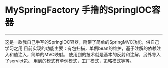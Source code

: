 # MySpringFactory 手撸的SpringIOC容器



---

这是一款我自己手写的SpringIOC容器，附带了简单的SpringMVC功能，供自己学习之用
目前实现的功能主要：有包扫描，单例bean的维护，基于注解的依赖注入和值注入，简单的MVC映射。
使用到的技术就是基本的反射和注解，另外导入了servlet包。
用到的模式有单例模式，工厂模式，策略模式等等。
